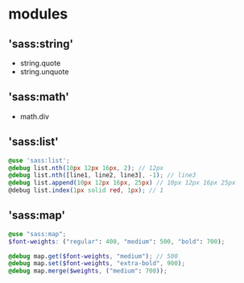 # modules

## 'sass:string'
- string.quote
- string.unquote

## 'sass:math'
- math.div

## 'sass:list'
```scss
@use 'sass:list';
@debug list.nth(10px 12px 16px, 2); // 12px
@debug list.nth([line1, line2, line3], -1); // line3
@debug list.append(10px 12px 16px, 25px) // 10px 12px 16px 25px
@debug list.index(1px solid red, 1px); // 1
```

## 'sass:map'
```scss
@use "sass:map";
$font-weights: ("regular": 400, "medium": 500, "bold": 700);

@debug map.get($font-weights, "medium"); // 500
@debug map.set($font-weights, "extra-bold", 900);
@debug map.merge($weights, ("medium": 700));
```